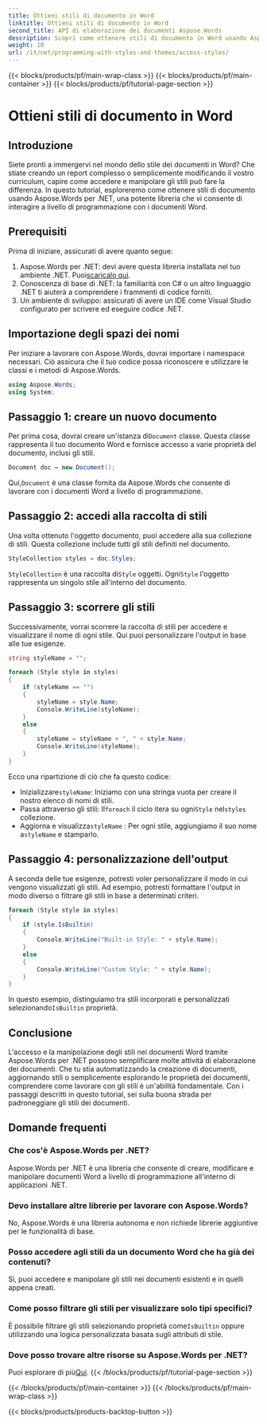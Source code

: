 ```yaml
---
title: Ottieni stili di documento in Word
linktitle: Ottieni stili di documento in Word
second_title: API di elaborazione dei documenti Aspose.Words
description: Scopri come ottenere stili di documento in Word usando Aspose.Words per .NET con questo tutorial dettagliato passo dopo passo. Accedi e gestisci gli stili a livello di programmazione nelle tue applicazioni .NET.
weight: 10
url: /it/net/programming-with-styles-and-themes/access-styles/
---
```


{{< blocks/products/pf/main-wrap-class >}}
{{< blocks/products/pf/main-container >}}
{{< blocks/products/pf/tutorial-page-section >}}

# Ottieni stili di documento in Word

## Introduzione

Siete pronti a immergervi nel mondo dello stile dei documenti in Word? Che stiate creando un report complesso o semplicemente modificando il vostro curriculum, capire come accedere e manipolare gli stili può fare la differenza. In questo tutorial, esploreremo come ottenere stili di documento usando Aspose.Words per .NET, una potente libreria che vi consente di interagire a livello di programmazione con i documenti Word.

## Prerequisiti

Prima di iniziare, assicurati di avere quanto segue:

1.  Aspose.Words per .NET: devi avere questa libreria installata nel tuo ambiente .NET. Puoi[scaricalo qui](https://releases.aspose.com/words/net/).
2. Conoscenza di base di .NET: la familiarità con C# o un altro linguaggio .NET ti aiuterà a comprendere i frammenti di codice forniti.
3. Un ambiente di sviluppo: assicurati di avere un IDE come Visual Studio configurato per scrivere ed eseguire codice .NET.

## Importazione degli spazi dei nomi

Per iniziare a lavorare con Aspose.Words, dovrai importare i namespace necessari. Ciò assicura che il tuo codice possa riconoscere e utilizzare le classi e i metodi di Aspose.Words.

```csharp
using Aspose.Words;
using System;
```

## Passaggio 1: creare un nuovo documento

Per prima cosa, dovrai creare un'istanza di`Document` classe. Questa classe rappresenta il tuo documento Word e fornisce accesso a varie proprietà del documento, inclusi gli stili.

```csharp
Document doc = new Document();
```

 Qui,`Document` è una classe fornita da Aspose.Words che consente di lavorare con i documenti Word a livello di programmazione.

## Passaggio 2: accedi alla raccolta di stili

Una volta ottenuto l'oggetto documento, puoi accedere alla sua collezione di stili. Questa collezione include tutti gli stili definiti nel documento. 

```csharp
StyleCollection styles = doc.Styles;
```

`StyleCollection` è una raccolta di`Style` oggetti. Ogni`Style` l'oggetto rappresenta un singolo stile all'interno del documento.

## Passaggio 3: scorrere gli stili

Successivamente, vorrai scorrere la raccolta di stili per accedere e visualizzare il nome di ogni stile. Qui puoi personalizzare l'output in base alle tue esigenze.

```csharp
string styleName = "";

foreach (Style style in styles)
{
    if (styleName == "")
    {
        styleName = style.Name;
        Console.WriteLine(styleName);
    }
    else
    {
        styleName = styleName + ", " + style.Name;
        Console.WriteLine(styleName);
    }
}
```

Ecco una ripartizione di ciò che fa questo codice:

-  Inizializzare`styleName`: Iniziamo con una stringa vuota per creare il nostro elenco di nomi di stili.
-  Passa attraverso gli stili: Il`foreach` il ciclo itera su ogni`Style` nel`styles` collezione.
- Aggiorna e visualizza`styleName` : Per ogni stile, aggiungiamo il suo nome a`styleName` e stamparlo.

## Passaggio 4: personalizzazione dell'output

A seconda delle tue esigenze, potresti voler personalizzare il modo in cui vengono visualizzati gli stili. Ad esempio, potresti formattare l'output in modo diverso o filtrare gli stili in base a determinati criteri.

```csharp
foreach (Style style in styles)
{
    if (style.IsBuiltin)
    {
        Console.WriteLine("Built-in Style: " + style.Name);
    }
    else
    {
        Console.WriteLine("Custom Style: " + style.Name);
    }
}
```

 In questo esempio, distinguiamo tra stili incorporati e personalizzati selezionando`IsBuiltin` proprietà.

## Conclusione

L'accesso e la manipolazione degli stili nei documenti Word tramite Aspose.Words per .NET possono semplificare molte attività di elaborazione dei documenti. Che tu stia automatizzando la creazione di documenti, aggiornando stili o semplicemente esplorando le proprietà dei documenti, comprendere come lavorare con gli stili è un'abilità fondamentale. Con i passaggi descritti in questo tutorial, sei sulla buona strada per padroneggiare gli stili dei documenti.

## Domande frequenti

### Che cos'è Aspose.Words per .NET?
Aspose.Words per .NET è una libreria che consente di creare, modificare e manipolare documenti Word a livello di programmazione all'interno di applicazioni .NET.

### Devo installare altre librerie per lavorare con Aspose.Words?
No, Aspose.Words è una libreria autonoma e non richiede librerie aggiuntive per le funzionalità di base.

### Posso accedere agli stili da un documento Word che ha già dei contenuti?
Sì, puoi accedere e manipolare gli stili nei documenti esistenti e in quelli appena creati.

### Come posso filtrare gli stili per visualizzare solo tipi specifici?
 È possibile filtrare gli stili selezionando proprietà come`IsBuiltin` oppure utilizzando una logica personalizzata basata sugli attributi di stile.

### Dove posso trovare altre risorse su Aspose.Words per .NET?
 Puoi esplorare di più[Qui](https://reference.aspose.com/words/net/).
{{< /blocks/products/pf/tutorial-page-section >}}

{{< /blocks/products/pf/main-container >}}
{{< /blocks/products/pf/main-wrap-class >}}

{{< blocks/products/products-backtop-button >}}
